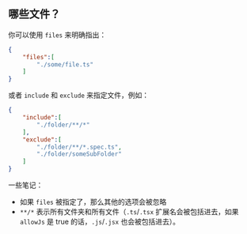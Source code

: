 ## 哪些文件？

你可以使用 `files` 来明确指出：

```json
{
    "files":[
        "./some/file.ts"
    ]
}
```

或者 `include` 和 `exclude` 来指定文件，例如：


```json
{
    "include":[
        "./folder/**/*"
    ],
    "exclude":[
        "./folder/**/*.spec.ts",
        "./folder/someSubFolder"
    ]
}
```

一些笔记：

* 如果 `files` 被指定了，那么其他的选项会被忽略
* `**/*` 表示所有文件夹和所有文件（`.ts`/`.tsx` 扩展名会被包括进去，如果 `allowJs` 是 true 的话，`.js`/`.jsx` 也会被包括进去）。
